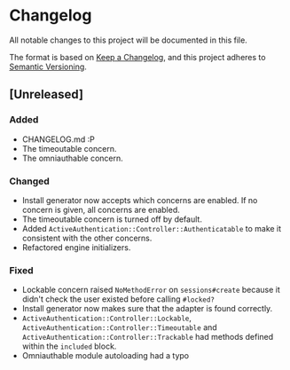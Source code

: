 # Changelog

All notable changes to this project will be documented in this file.

The format is based on [Keep a Changelog](https://keepachangelog.com/en/1.1.0/),
and this project adheres to [Semantic Versioning](https://semver.org/spec/v2.0.0.html).

## [Unreleased]

### Added

- CHANGELOG.md :P
- The timeoutable concern.
- The omniauthable concern.

### Changed

- Install generator now accepts which concerns are enabled. If no concern is given, all concerns are enabled.
- The timeoutable concern is turned off by default.
- Added `ActiveAuthentication::Controller::Authenticatable` to make it consistent with the other concerns.
- Refactored engine initializers.

### Fixed

- Lockable concern raised `NoMethodError` on `sessions#create` because it didn't check the user existed before calling `#locked?`
- Install generator now makes sure that the adapter is found correctly.
- `ActiveAuthentication::Controller::Lockable`, `ActiveAuthentication::Controller::Timeoutable` and `ActiveAuthentication::Controller::Trackable` had methods defined within the `included` block.
- Omniauthable module autoloading had a typo
